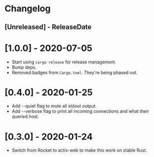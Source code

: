 # Changelog

<!-- next-header -->

## [Unreleased] - ReleaseDate

# [1.0.0] - 2020-07-05

- Start using `cargo release` for release management.
- Bump deps.
- Removed badges from `Cargo.toml`. They're being phased out.

# [0.4.0] - 2020-01-25

- Add --quiet flag to mute all stdout output.
- Add --verbose flag to print all incoming connections and what their queried host.

# [0.3.0] - 2020-01-24

- Switch from Rocket to actix-web to make this work on stable Rust.
